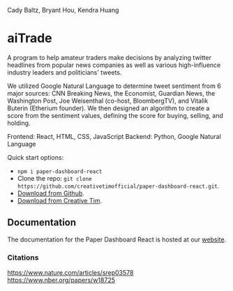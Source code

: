 Cady Baltz, Bryant Hou, Kendra Huang 


# aiTrade 
A program to help amateur traders make decisions by analyzing twitter headlines from popular news companies as well as various high-influence industry leaders and politicians' tweets. 

We utilized Google Natural Language to determine tweet sentiment from 6 major sources: CNN Breaking News, the Economist, Guardian News, the Washington Post, Joe Weisenthal (co-host, BloombergTV), and Vitalik Buterin (Etherium founder). We then designed an algorithm to create a score from the sentiment values, defining the score for buying, selling, and holding. 

Frontend: React, HTML, CSS, JavaScript
Backend: Python, Google Natural Language 

Quick start options:

- `npm i paper-dashboard-react`
- Clone the repo: `git clone https://github.com/creativetimofficial/paper-dashboard-react.git`.
- [Download from Github](https://github.com/creativetimofficial/paper-dashboard-react/archive/master.zip).
- [Download from Creative Tim](https://www.creative-tim.com/product/paper-dashboard-react).


## Documentation
The documentation for the Paper Dashboard React is hosted at our [website](https://demos.creative-tim.com/paper-dashboard-react/#/documentation/tutorial).

### Citations
https://www.nature.com/articles/srep03578
https://www.nber.org/papers/w18725

